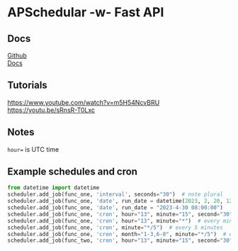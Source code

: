 # APSchedular -w- Fast API

## Docs
[Github](https://github.com/agronholm/apscheduler)  
[Docs](https://apscheduler.readthedocs.io/en/3.x/userguide.html)

## Tutorials
https://www.youtube.com/watch?v=m5H54NcvBRU
https://youtu.be/sRnsR-T0Lxc

## Notes
`hour=` is UTC time

## Example schedules and cron
```python
from datetime import datetime 
scheduler.add_job(func_one, 'interval', seconds="30")  # note plural
scheduler.add_job(func_one, 'date', run_date = datetime(2023, 2, 20, 12, 0 , 0))
scheduler.add_job(func_one, 'date', run_date = "2023-4-30 08:00:00")
scheduler.add_job(func_one, 'cron', hour="13", minute="15", second="30")
scheduler.add_job(func_one, 'cron', hour="13", minute="*")  # every minute during 1pm UTC  
scheduler.add_job(func_one, 'cron', minute="*/5")  # every 5 minutes  
scheduler.add_job(func_one, 'cron', month="1-3,6-8", minute="*/5")  # every 5 minutes during months 1-3 and 6-8 only  
scheduler.add_job(func_two, 'cron', hour="13", minute="15", second="30", args=["Job 2"])
```
